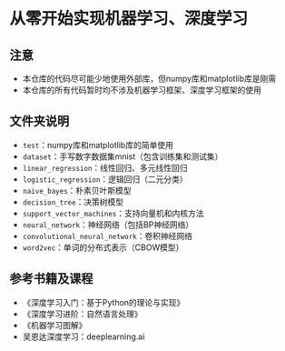 # 从零开始实现机器学习、深度学习

## 注意

- 本仓库的代码尽可能少地使用外部库，但numpy库和matplotlib库是刚需
- 本仓库的所有代码暂时均不涉及机器学习框架、深度学习框架的使用

## 文件夹说明

- `test`：numpy库和matplotlib库的简单使用
- `dataset`：手写数字数据集mnist（包含训练集和测试集）
- `linear_regression`：线性回归、多元线性回归
- `logistic_regression`：逻辑回归（二元分类）
- `naive_bayes`：朴素贝叶斯模型
- `decision_tree`：决策树模型
- `support_vector_machines`：支持向量机和内核方法
- `neural_network`：神经网络（包括BP神经网络）
- `convolutional_neural_network`：卷积神经网络
- `word2vec`：单词的分布式表示（CBOW模型）

## 参考书籍及课程

- 《深度学习入门：基于Python的理论与实现》
- 《深度学习进阶：自然语言处理》
- 《机器学习图解》
- 吴恩达深度学习：deeplearning.ai